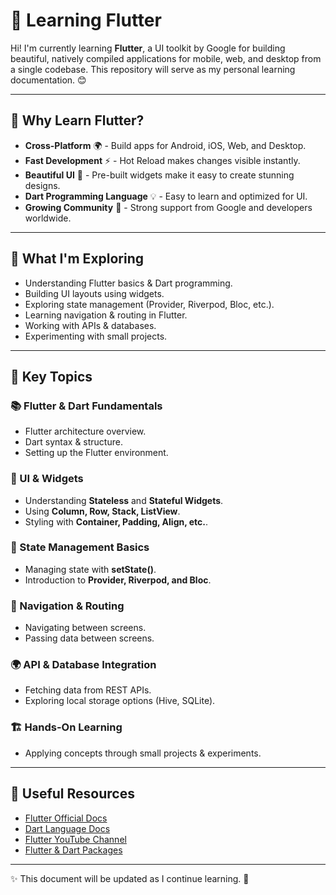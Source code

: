 # 🚀 Learning Flutter

Hi! I'm currently learning **Flutter**, a UI toolkit by Google for building beautiful, natively compiled applications for mobile, web, and desktop from a single codebase. This repository will serve as my personal learning documentation. 😊

---

## 📌 Why Learn Flutter?
- **Cross-Platform** 🌍 - Build apps for Android, iOS, Web, and Desktop.
- **Fast Development** ⚡ - Hot Reload makes changes visible instantly.
- **Beautiful UI** 🎨 - Pre-built widgets make it easy to create stunning designs.
- **Dart Programming Language** 💡 - Easy to learn and optimized for UI.
- **Growing Community** 🤝 - Strong support from Google and developers worldwide.

---

## 🎯 What I'm Exploring
- Understanding Flutter basics & Dart programming.
- Building UI layouts using widgets.
- Exploring state management (Provider, Riverpod, Bloc, etc.).
- Learning navigation & routing in Flutter.
- Working with APIs & databases.
- Experimenting with small projects.

---

## 📂 Key Topics
### 📚 Flutter & Dart Fundamentals
- Flutter architecture overview.
- Dart syntax & structure.
- Setting up the Flutter environment.

### 🎨 UI & Widgets
- Understanding **Stateless** and **Stateful Widgets**.
- Using **Column, Row, Stack, ListView**.
- Styling with **Container, Padding, Align, etc.**.

### 🔄 State Management Basics
- Managing state with **setState()**.
- Introduction to **Provider, Riverpod, and Bloc**.

### 🔗 Navigation & Routing
- Navigating between screens.
- Passing data between screens.

### 🌍 API & Database Integration
- Fetching data from REST APIs.
- Exploring local storage options (Hive, SQLite).

### 🏗️ Hands-On Learning
- Applying concepts through small projects & experiments.

---

## 🚀 Useful Resources
- [Flutter Official Docs](https://flutter.dev/docs)
- [Dart Language Docs](https://dart.dev/guides)
- [Flutter YouTube Channel](https://www.youtube.com/c/flutterdev)
- [Flutter & Dart Packages](https://pub.dev/)

---

✨ This document will be updated as I continue learning. 🚀

